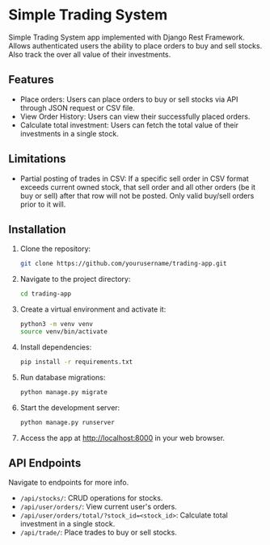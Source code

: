 # Simple Trading System

Simple Trading System app implemented with Django Rest Framework. Allows authenticated users the ability to place orders to buy and sell stocks. Also track the over all value of their investments.

## Features

- Place orders: Users can place orders to buy or sell stocks via API through JSON request or CSV file.
- View Order History: Users can view their successfully placed orders.
- Calculate total investment: Users can fetch the total value of their investments in a single stock.

## Limitations
- Partial posting of trades in CSV: If a specific sell order in CSV format exceeds current owned stock, that sell order and all other orders (be it buy or sell) after that row will not be posted. Only valid buy/sell orders prior to it will.

## Installation

1. Clone the repository:

   ```bash
   git clone https://github.com/yourusername/trading-app.git
   ```

2. Navigate to the project directory:

   ```bash
   cd trading-app
   ```

3. Create a virtual environment and activate it:

   ```bash
   python3 -m venv venv
   source venv/bin/activate
   ```

4. Install dependencies:

   ```bash
   pip install -r requirements.txt
   ```

5. Run database migrations:

   ```bash
   python manage.py migrate
   ```

6. Start the development server:

   ```bash
   python manage.py runserver
   ```

7. Access the app at [http://localhost:8000](http://localhost:8000) in your web browser.

## API Endpoints

Navigate to endpoints for more info.

- `/api/stocks/`: CRUD operations for stocks.
- `/api/user/orders/`: View current user's orders.
- `/api/user/orders/total/?stock_id=<stock_id>`: Calculate total investment in a single stock.
- `/api/trade/`: Place trades to buy or sell stocks.
